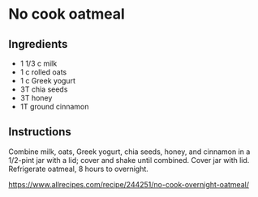 No cook oatmeal
===============

Ingredients
-----------

*   1 1/3 c milk
*   1 c rolled oats
*   1 c Greek yogurt
*   3T chia seeds
*   3T honey
*   1T ground cinnamon

Instructions
------------

Combine milk, oats, Greek yogurt, chia seeds, honey, and cinnamon in a
1/2-pint jar with a lid; cover and shake until combined. Cover jar with lid.
Refrigerate oatmeal, 8 hours to overnight.

https://www.allrecipes.com/recipe/244251/no-cook-overnight-oatmeal/
